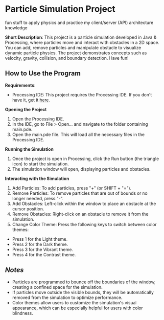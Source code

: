 # **Particle Simulation Project**
fun stuff to apply physics and practice my client/server (API) architecture knowledge

**Short Description**: This project is a particle simulation developed in Java & Processing, where particles move and interact with obstacles in a 2D space. You can add, remove particles and manipulate obstacle to visualize dynamic particle physics. The project demonstrates concepts such as velocity, gravity, collision, and boundary detection. Have fun!

## **How to Use the Program**
**Requirements**:
- Processing IDE: This project requires the Processing IDE. If you don't have it, get it [here](https://processing.org/download).

**Opening the Project**
1. Open the Processing IDE.
2. In the IDE, go to File > Open... and navigate to the folder containing main.pde.
3. Open the main.pde file. This will load all the necessary files in the Processing IDE.

**Running the Simulation**
1. Once the project is open in Processing, click the Run button (the triangle icon) to start the simulation.
2. The simulation window will open, displaying particles and obstacles.

**Interacting with the Simulation**
1. Add Particles: To add particles, press "+" (or SHIFT + "=").
2. Remove Particles: To remove particles that are out of bounds or no longer needed, press "-".
3. Add Obstacles: Left-click within the window to place an obstacle at the cursor position.
4. Remove Obstacles: Right-click on an obstacle to remove it from the simulation.
5. Change Color Theme: Press the following keys to switch between color themes:
- Press 1 for the Light theme.
- Press 2 for the Dark theme.
- Press 3 for the Vibrant theme.
- Press 4 for the Contrast theme.

##  _Notes_
- Particles are programmed to bounce off the boundaries of the window, creating a confined space for the simulation.
- If particles move outside the visible bounds, they will be automatically removed from the simulation to optimize performance.
- Color themes allow users to customize the simulation's visual appearance, which can be especially helpful for users with color blindness.
